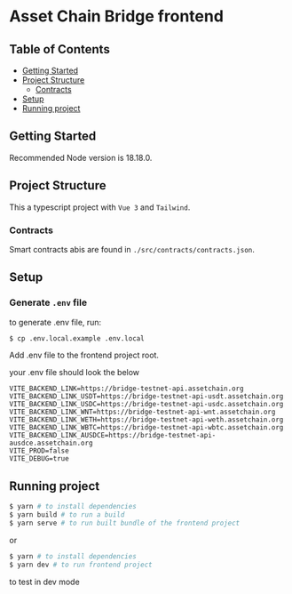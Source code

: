# Asset Chain Bridge frontend

## Table of Contents

- [Getting Started](#getting-started)
- [Project Structure](#project-structure)
  - [Contracts](#contracts)
- [Setup](#setup)
- [Running project](#running-project)

## Getting Started

Recommended Node version is 18.18.0.

## Project Structure

This a typescript project with `Vue 3` and `Tailwind`.

### Contracts

Smart contracts abis are found in `./src/contracts/contracts.json`.

## Setup

### Generate `.env` file
to generate .env file, run:
```bash
$ cp .env.local.example .env.local
```

Add .env file to the frontend project root.

your .env file should look the below

<!-- To add console logs, backend link and select mainnet, assign the following variables -->

```
VITE_BACKEND_LINK=https://bridge-testnet-api.assetchain.org
VITE_BACKEND_LINK_USDT=https://bridge-testnet-api-usdt.assetchain.org
VITE_BACKEND_LINK_USDC=https://bridge-testnet-api-usdc.assetchain.org
VITE_BACKEND_LINK_WNT=https://bridge-testnet-api-wnt.assetchain.org
VITE_BACKEND_LINK_WETH=https://bridge-testnet-api-weth.assetchain.org
VITE_BACKEND_LINK_WBTC=https://bridge-testnet-api-wbtc.assetchain.org
VITE_BACKEND_LINK_AUSDCE=https://bridge-testnet-api-ausdce.assetchain.org
VITE_PROD=false
VITE_DEBUG=true
```

## Running project

```bash
$ yarn # to install dependencies
$ yarn build # to run a build
$ yarn serve # to run built bundle of the frontend project
```

or

```bash
$ yarn # to install dependencies
$ yarn dev # to run frontend project
``` 
to test in dev mode


